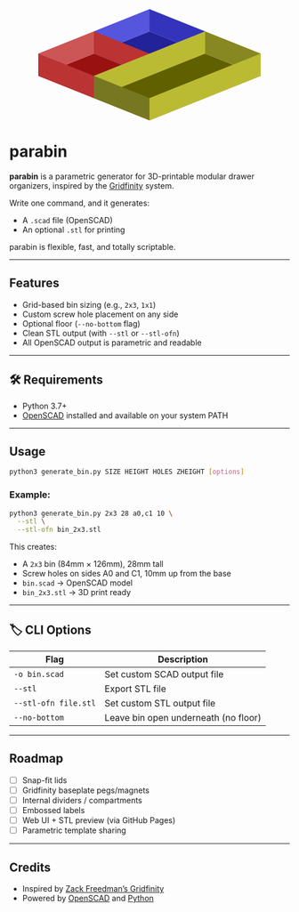 

<div style="text-align: center;">
<svg width="400" height="200" viewBox="0 0 400 200" xmlns="http://www.w3.org/2000/svg">
<rect0 width="400" height="200" x="0" y="0" fill="#fff" />
    
<path d="M00,120 L100,80 L200,120 L100,160 Z" stroke="none" fill="#991111" />
<path d="M100,80 L200,40 L300,80 L200,120 Z" stroke="none" fill="#222299" />
<path d="M100,160 L300,80 L400,120 L200,200 Z" stroke="none" fill="#606000" />
    
<path d="M200,0 L100,40 L100,80 L200,40 Z" stroke="none" fill="#5555dd" />
<path d="M200,0 L300,40 L300,80 L200,40 Z" stroke="none" fill="#3333bb" />
    
<path d="M100,40 L00,80 L00,120 L100,80 Z" stroke="none" fill="#cc5555" />
<path d="M100,40 L200,80 L200,120 L100,80 Z" stroke="none" fill="#bb3333" />
<path d="M00,80 L100,120 L100,160 L00,120 Z" stroke="none" fill="#bb3333" />
    
<path d="M100,120 L300,40 L300,80 L100,160 Z" stroke="none" fill="#bbbb33" />
<path d="M100,120 L200,160 L200,200 L100,160 Z" stroke="none" fill="#777722" />
    
<path d="M300,40 L400,80 L400,120 L300,80 Z" stroke="none" fill="#888822" />
<path d="M200,160 L400,80 L400,120 L200,200 Z" stroke="none" fill="#bbbb33" />
</svg>
</div>



# parabin

**parabin** is a parametric generator for 3D-printable modular drawer organizers, inspired by the [Gridfinity](https://github.com/zackfreedman/gridfinity) system.

Write one command, and it generates:
- A `.scad` file (OpenSCAD)
- An optional `.stl` for printing

parabin is flexible, fast, and totally scriptable.

---

## Features

- Grid-based bin sizing (e.g., `2x3`, `1x1`)
- Custom screw hole placement on any side
- Optional floor (`--no-bottom` flag)
- Clean STL output (with `--stl` or `--stl-ofn`)
- All OpenSCAD output is parametric and readable

---

## 🛠 Requirements

- Python 3.7+
- [OpenSCAD](https://openscad.org/) installed and available on your system PATH

---

## Usage

```bash
python3 generate_bin.py SIZE HEIGHT HOLES ZHEIGHT [options]
```

### Example:

```bash
python3 generate_bin.py 2x3 28 a0,c1 10 \
  --stl \
  --stl-ofn bin_2x3.stl
```

This creates:
- A `2x3` bin (84mm × 126mm), 28mm tall
- Screw holes on sides A0 and C1, 10mm up from the base
- `bin.scad` → OpenSCAD model
- `bin_2x3.stl` → 3D print ready

---

## 🏷 CLI Options

| Flag | Description |
|------|-------------|
| `-o bin.scad`        | Set custom SCAD output file |
| `--stl`              | Export STL file |
| `--stl-ofn file.stl` | Set custom STL output file |
| `--no-bottom`        | Leave bin open underneath (no floor) |

---

## Roadmap

- [ ] Snap-fit lids
- [ ] Gridfinity baseplate pegs/magnets
- [ ] Internal dividers / compartments
- [ ] Embossed labels
- [ ] Web UI + STL preview (via GitHub Pages)
- [ ] Parametric template sharing

---

## Credits

- Inspired by [Zack Freedman’s Gridfinity](https://github.com/zackfreedman/gridfinity)
- Powered by [OpenSCAD](https://openscad.org/) and [Python](https://www.python.org/)
